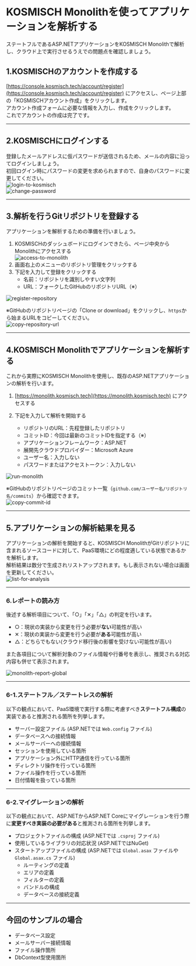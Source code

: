# KOSMISCH Monolithを使ってアプリケーションを解析する
ステートフルであるASP.NETアプリケーションをKOSMISCH Monolithで解析し、クラウド上で実行させるうえでの問題点を確認しましょう。  

## 1.KOSMISCHのアカウントを作成する
[https://console.kosmisch.tech/account/register](https://console.kosmisch.tech/account/register) にアクセスし、ページ上部の「KOSMISCHアカウント作成」をクリックします。  
アカウント作成フォームに必要な情報を入力し、作成をクリックします。  
これでアカウントの作成は完了です。

---

## 2.KOSMISCHにログインする
登録したメールアドレスに仮パスワードが送信されるため、メールの内容に沿ってログインしましょう。  
初回ログイン時にパスワードの変更を求められますので、自身のパスワードに変更してください。  
![login-to-kosmisch](./img/login-to-kosmisch.png)  
![change-password](./img/change-password.png)

---

## 3.解析を行うGitリポジトリを登録する
アプリケーションを解析するための準備を行いましょう。

1. KOSMISCHのダッシュボードにログインできたら、ページ中央からMonolithにアクセスする  
![access-to-monolith](./img/access-to-monolith.png)
1. 画面右上のメニューのリポジトリ管理をクリックする
1. 下記を入力して登録をクリックする
    - 名前：リポジトリを識別しやすい文字列
    - URL：フォークしたGitHubのリポジトリURL（※）

![register-repository](./img/register-repository.png)

※GitHubのリポジトリページの「Clone or download」をクリックし、`https`から始まるURLをコピーしてください。  
![copy-repository-url](./img/copy-repository-url.png)

---

## 4.KOSMISCH Monolithでアプリケーションを解析する
これから実際にKOSMISCH Monolithを使用し、既存のASP.NETアプリケーションの解析を行います。

1. [https://monolith.kosmisch.tech](https://monolith.kosmisch.tech) にアクセスする

1. 下記を入力して解析を開始する
    - リポジトリのURL：先程登録したリポジトリ
    - コミットID：今回は最新のコミットIDを指定する（※）
    - アプリケーションフレームワーク：ASP.NET
    - 展開先クラウドプロバイダー：Microsoft Azure
    - ユーザー名：入力しない
    - パスワードまたはアクセストークン：入力しない

![run-monolith](./img/run-monolith.png)

※GitHubのリポジトリページのコミット一覧（`github.com/ユーザー名/リポジトリ名/commits`）から確認できます。  
![copy-commit-id](./img/copy-commit-id.png)

---

## 5.アプリケーションの解析結果を見る
アプリケーションの解析を開始すると、KOSMISCH MonolithがGitリポジトリに含まれるソースコードに対して、PaaS環境にどの程度適している状態であるかを解析します。  
解析結果は数分で生成されリストアップされます。もし表示されない場合は画面を更新してください。  
![list-for-analysis](./img/list-for-analysis.png)

---

### 6.レポートの読み方
後述する解析項目について、「○」「✕」「△」の判定を行います。  
- ○：現状の実装から変更を行う必要が**ない**可能性が高い  
- ✕：現状の実装から変更を行う必要が**ある**可能性が高い  
- △：どちらでもない(クラウド移行後の影響を受けない可能性が高い)

また各項目について解析対象のファイル情報や行番号を表示し、推奨される対応内容も併せて表示されます。

![monolith-report-global](./img/monolith-report-global.png)

---

### 6-1.ステートフル／ステートレスの解析
以下の観点において、PaaS環境で実行する際に考慮すべき**ステートフル構成**の実装であると推測される箇所を列挙します。

- サーバー設定ファイル (ASP.NETでは `Web.config` ファイル)
- データベースへの接続情報
- メールサーバーへの接続情報
- セッションを使用している箇所
- アプリケーション外にHTTP通信を行っている箇所
- ディレクトリ操作を行っている箇所
- ファイル操作を行っている箇所
- 日付情報を扱っている箇所

---

### 6-2.マイグレーションの解析
以下の観点において、ASP.NETからASP.NET Coreにマイグレーションを行う際に**変更すべき実装の必要がある**と推測される箇所を列挙します。

- プロジェクトファイルの構成 (ASP.NETでは `.csproj` ファイル)
- 使用しているライブラリの対応状況 (ASP.NETではNuGet)
- スタートアップファイルの構成 (ASP.NETでは `Global.asax` ファイルや `Global.asax.cs` ファイル)
    - ルーティングの定義
    - エリアの定義
    - フィルターの定義
    - バンドルの構成
    - データベースの接続定義

---

## 今回のサンプルの場合

- データベース設定
- メールサーバー接続情報
- ファイル操作箇所
- DbContext型使用箇所
